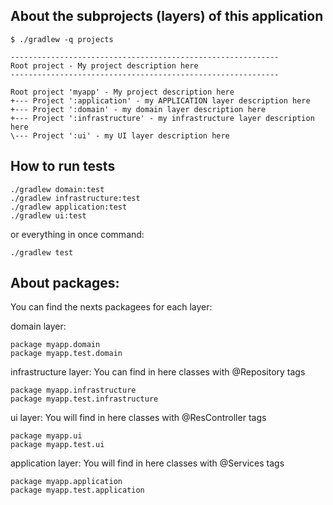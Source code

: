 
## About the subprojects (layers) of this application
```
$ ./gradlew -q projects

------------------------------------------------------------
Root project - My project description here
------------------------------------------------------------

Root project 'myapp' - My project description here
+--- Project ':application' - my APPLICATION layer description here
+--- Project ':domain' - my domain layer description here
+--- Project ':infrastructure' - my infrastructure layer description here
\--- Project ':ui' - my UI layer description here
```

## How to run tests

```
./gradlew domain:test
./gradlew infrastructure:test
./gradlew application:test
./gradlew ui:test
```

or everything in once command:
```
./gradlew test
```

## About packages:
You can find the nexts packagees for each layer:

domain layer:
```
package myapp.domain
package myapp.test.domain
```

infrastructure layer: You can find in here classes with @Repository tags
```
package myapp.infrastructure
package myapp.test.infrastructure
```

ui layer: You will find in here classes with @ResController tags
```
package myapp.ui
package myapp.test.ui
```

application layer: You will find in here classes with @Services tags
```
package myapp.application
package myapp.test.application
```
 
